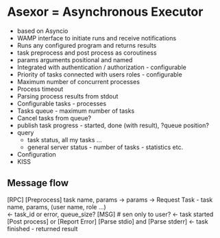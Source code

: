 Asexor = Asynchronous Executor
==============================

- based on Asyncio
- WAMP interface to initiate runs and receive notifications
- Runs any configured program and returns results  
- task preprocess and post process as coroutiness
- params arguments positional and named
- Integrated with authentication / authorization - configurable
- Priority of tasks connected with users roles - configurable
- Maximum number of concurrent processes
- Process timeout
- Parsing process results from stdout
- Configurable tasks - processes
- Tasks queue - maximum number of tasks
- Cancel tasks from queue?
- publish task progress -  started, done (with result), ?queue position?
- query
  - task status,  all my tasks ...
  - general server status - number of tasks - statistics etc.
- Configuration
- KISS

Message flow
------------
[RPC]
  [Preprocess] task name, params -> params
  -> Request Task - task name, params, (user name, role ...)  
  <- task_id or error, queue_size?
[MSG] # sen only to user?
<- task started
[Post process] or [Report Error]
  [Parse stdio] and [Parse stderr]
<- task finished  - returned result
